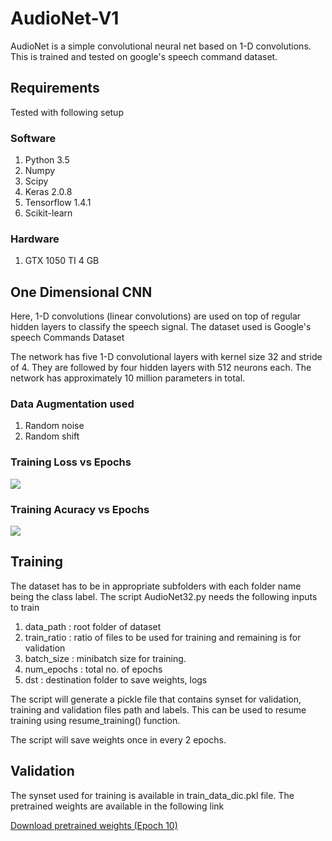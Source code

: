 # AudioNet-V1
AudioNet is a simple convolutional neural net based on 1-D convolutions. This is trained and tested on google's speech command dataset.

## Requirements

Tested with following setup

### Software
1) Python 3.5
2) Numpy
3) Scipy
4) Keras 2.0.8
5) Tensorflow 1.4.1
6) Scikit-learn

### Hardware

1) GTX 1050 TI 4 GB

## One Dimensional CNN
Here, 1-D convolutions (linear convolutions) are used on top of regular hidden layers to classify the speech signal. The dataset used is Google's speech Commands Dataset

The network has five 1-D convolutional layers with kernel size 32 and stride of 4. They are followed by four hidden layers with 512 neurons each. The network has approximately 10 million parameters in total.

### Data Augmentation used

1) Random noise
2) Random shift

### Training Loss vs Epochs

![](https://github.com/vj-1988/AudioNet-V1/blob/master/Images/training_loss.png)

### Training Acuracy vs Epochs

![](https://github.com/vj-1988/AudioNet-V1/blob/master/Images/training_accuracy.png)


## Training 

The dataset has to be in appropriate subfolders with each folder name being the class label. The script AudioNet32.py needs the following inputs to train

1) data_path : root folder of dataset
2) train_ratio : ratio of files to be used for training and remaining is for validation
3) batch_size : minibatch size for training.
4) num_epochs : total no. of epochs
5) dst : destination folder to save weights, logs

The script will generate a pickle file that contains synset for validation, training and validation files path and labels. This can be used to resume training using resume_training() function.

The script will save weights once in every 2 epochs.

## Validation

The synset used for training is available in train_data_dic.pkl file. The pretrained weights are available in the following link

[Download pretrained weights (Epoch 10)](https://drive.google.com/file/d/1vrfeXhtb8mRiLI1ja3Ep80M-zv9a-IVw/view?usp=sharing)

